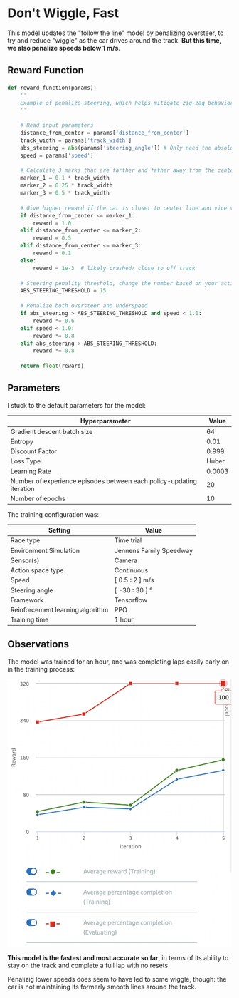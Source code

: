# Don't Wiggle, Fast

This model updates the "follow the line" model by penalizing oversteer, to try and reduce "wiggle" as the car drives around the track. **But this time, we also penalize speeds below 1 m/s**.

## Reward Function

```python
def reward_function(params):
    '''
    Example of penalize steering, which helps mitigate zig-zag behaviors
    '''
    
    # Read input parameters
    distance_from_center = params['distance_from_center']
    track_width = params['track_width']
    abs_steering = abs(params['steering_angle']) # Only need the absolute steering angle
    speed = params['speed']

    # Calculate 3 marks that are farther and father away from the center line
    marker_1 = 0.1 * track_width
    marker_2 = 0.25 * track_width
    marker_3 = 0.5 * track_width

    # Give higher reward if the car is closer to center line and vice versa
    if distance_from_center <= marker_1:
        reward = 1.0
    elif distance_from_center <= marker_2:
        reward = 0.5
    elif distance_from_center <= marker_3:
        reward = 0.1
    else:
        reward = 1e-3  # likely crashed/ close to off track

    # Steering penality threshold, change the number based on your action space setting
    ABS_STEERING_THRESHOLD = 15 

    # Penalize both oversteer and underspeed
    if abs_steering > ABS_STEERING_THRESHOLD and speed < 1.0:
        reward *= 0.6
    elif speed < 1.0:
        reward *= 0.8
    elif abs_steering > ABS_STEERING_THRESHOLD:
        reward *= 0.8

    return float(reward)
```

## Parameters

I stuck to the default parameters for the model: 

| Hyperparameter | Value |
|----------------|-------|
| Gradient descent batch size | 64 | 
| Entropy | 0.01 |
| Discount Factor | 0.999 | 
| Loss Type | Huber |
| Learning Rate | 0.0003 | 
| Number of experience episodes between each policy-updating iteration | 20 |
| Number of epochs | 10 |

The training configuration was:

| Setting | Value |
|---------|-------|
| Race type | Time trial |
| Environment Simulation | Jennens Family Speedway |
| Sensor(s) | Camera |
| Action space type | Continuous |
| Speed | [ 0.5 : 2 ] m/s |
| Steering angle | [ -30 : 30 ] ° |
| Framework | Tensorflow |
| Reinforcement learning algorithm | PPO |
| Training time | 1 hour |

## Observations

The model was trained for an hour, and was completing laps easily early on in the training process:

![Don't Wiggle v2](../graphics/dont_wiggle_v2.png)

**This model is the fastest and most accurate so far**, in terms of its ability to stay on the track and complete a full lap with no resets. 

Penalizig lower speeds does seem to have led to some wiggle, though: the car is not maintaining its formerly smooth lines around the track. 

